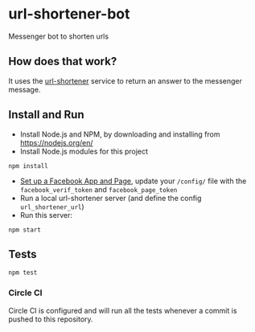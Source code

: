 # url-shortener-bot
Messenger bot to shorten urls

## How does that work?
It uses the [url-shortener](https://github.com/Philmod/url-shortener) service to return an answer to the messenger message.

## Install and Run
- Install Node.js and NPM, by downloading and installing from https://nodejs.org/en/
- Install Node.js modules for this project
```
npm install
```
- [Set up a Facebook App and Page](https://developers.facebook.com/docs/messenger-platform/quickstart), update your `/config/` file with the `facebook_verif_token` and `facebook_page_token`
- Run a local url-shortener server (and define the config `url_shortener_url`)
- Run this server:
```
npm start
```

## Tests
```
npm test
```

### Circle CI
Circle CI is configured and will run all the tests whenever a commit is pushed to this repository.
